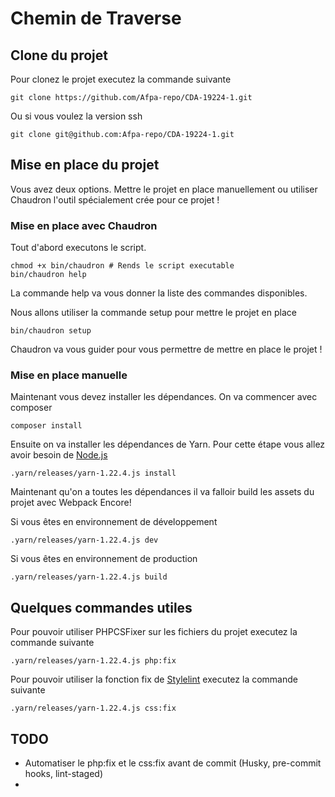 # Chemin de Traverse

## Clone du projet

Pour clonez le projet executez la commande suivante

```shell script
git clone https://github.com/Afpa-repo/CDA-19224-1.git
```

Ou si vous voulez la version ssh

```shell script
git clone git@github.com:Afpa-repo/CDA-19224-1.git
```

## Mise en place du projet

Vous avez deux options.
Mettre le projet en place manuellement ou utiliser Chaudron l'outil spécialement crée pour ce projet !

### Mise en place avec Chaudron

Tout d'abord executons le script.

```shell script
chmod +x bin/chaudron # Rends le script executable
bin/chaudron help
```

La commande help va vous donner la liste des commandes disponibles.

Nous allons utiliser la commande setup pour mettre le projet en place

```shell script
bin/chaudron setup
```

Chaudron va vous guider pour vous permettre de mettre en place le projet !

### Mise en place manuelle

Maintenant vous devez installer les dépendances.
On va commencer avec composer

```shell script
composer install
```

Ensuite on va installer les dépendances de Yarn.
Pour cette étape vous allez avoir besoin de [Node.js](https://nodejs.org/en/)

```shell script
.yarn/releases/yarn-1.22.4.js install
```

Maintenant qu'on a toutes les dépendances il va falloir build les assets du projet avec Webpack Encore!

Si vous êtes en environnement de développement

```shell script
.yarn/releases/yarn-1.22.4.js dev
```

Si vous êtes en environnement de production

```shell script
.yarn/releases/yarn-1.22.4.js build
```

## Quelques commandes utiles

Pour pouvoir utiliser PHPCSFixer sur les fichiers du projet executez la commande suivante

```shell script
.yarn/releases/yarn-1.22.4.js php:fix
```

Pour pouvoir utiliser la fonction fix de [Stylelint](https://stylelint.io/) executez la commande suivante

```shell script
.yarn/releases/yarn-1.22.4.js css:fix
```

## TODO

-   Automatiser le php:fix et le css:fix avant de commit (Husky, pre-commit hooks, lint-staged)
-
